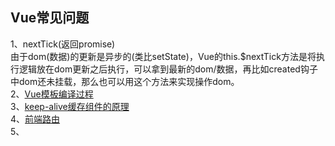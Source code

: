 ## Vue常见问题
1、nextTick(返回promise)  
由于dom(数据)的更新是异步的(类比setState)，Vue的this.$nextTick方法是将执行逻辑放在dom更新之后执行，可以拿到最新的dom/数据，再比如created钩子中dom还未挂载，那么也可以用这个方法来实现操作dom。  
2、[Vue模板编译过程](https://juejin.cn/post/6863241580753616903#heading-12)  
3、[keep-alive缓存组件的原理](https://segmentfault.com/a/1190000022248237)  
4、[前端路由](https://juejin.cn/post/6844903890278694919#heading-4)  
5、